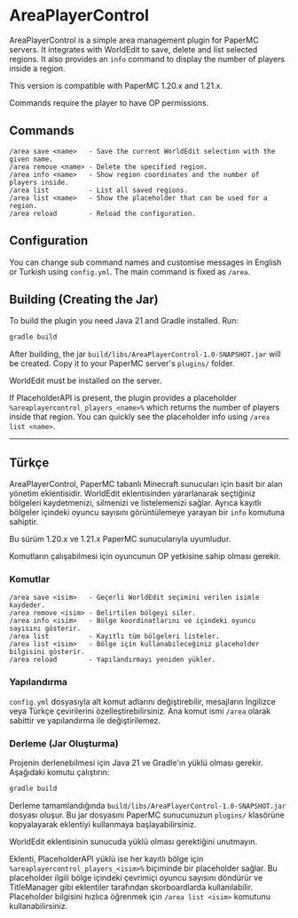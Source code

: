 # AreaPlayerControl

AreaPlayerControl is a simple area management plugin for PaperMC servers. It integrates with WorldEdit to save, delete and list selected regions. It also provides an `info` command to display the number of players inside a region.

This version is compatible with PaperMC 1.20.x and 1.21.x.

Commands require the player to have OP permissions.

## Commands

```
/area save <name>   - Save the current WorldEdit selection with the given name.
/area remove <name> - Delete the specified region.
/area info <name>   - Show region coordinates and the number of players inside.
/area list          - List all saved regions.
/area list <name>   - Show the placeholder that can be used for a region.
/area reload        - Reload the configuration.
```

## Configuration

You can change sub command names and customise messages in English or Turkish using `config.yml`. The main command is fixed as `/area`.

## Building (Creating the Jar)

To build the plugin you need Java 21 and Gradle installed. Run:

```bash
gradle build
```

After building, the jar `build/libs/AreaPlayerControl-1.0-SNAPSHOT.jar` will be created. Copy it to your PaperMC server's `plugins/` folder.

WorldEdit must be installed on the server.

If PlaceholderAPI is present, the plugin provides a placeholder `%areaplayercontrol_players_<name>%` which returns the number of players inside that region. You can quickly see the placeholder info using `/area list <name>`.

---

## Türkçe

AreaPlayerControl, PaperMC tabanlı Minecraft sunucuları için basit bir alan yönetim eklentisidir. WorldEdit eklentisinden yararlanarak seçtiğiniz bölgeleri kaydetmenizi, silmenizi ve listelemenizi sağlar. Ayrıca kayıtlı bölgeler içindeki oyuncu sayısını görüntülemeye yarayan bir `info` komutuna sahiptir.

Bu sürüm 1.20.x ve 1.21.x PaperMC sunucularıyla uyumludur.

Komutların çalışabilmesi için oyuncunun OP yetkisine sahip olması gerekir.

### Komutlar

```
/area save <isim>   - Geçerli WorldEdit seçimini verilen isimle kaydeder.
/area remove <isim> - Belirtilen bölgeyi siler.
/area info <isim>   - Bölge koordinatlarını ve içindeki oyuncu sayısını gösterir.
/area list          - Kayıtlı tüm bölgeleri listeler.
/area list <isim>   - Bölge için kullanabileceğiniz placeholder bilgisini gösterir.
/area reload        - Yapılandırmayı yeniden yükler.
```

### Yapılandırma

`config.yml` dosyasıyla alt komut adlarını değiştirebilir, mesajların İngilizce veya Türkçe çevirilerini özelleştirebilirsiniz. Ana komut ismi `/area` olarak sabittir ve yapılandırma ile değiştirilemez.

### Derleme (Jar Oluşturma)

Projenin derlenebilmesi için Java 21 ve Gradle'ın yüklü olması gerekir. Aşağıdaki komutu çalıştırın:

```bash
gradle build
```

Derleme tamamlandığında `build/libs/AreaPlayerControl-1.0-SNAPSHOT.jar` dosyası oluşur. Bu jar dosyasını PaperMC sunucunuzun `plugins/` klasörüne kopyalayarak eklentiyi kullanmaya başlayabilirsiniz.

WorldEdit eklentisinin sunucuda yüklü olması gerektiğini unutmayın.

Eklenti, PlaceholderAPI yüklü ise her kayıtlı bölge için `%areaplayercontrol_players_<isim>%` biçiminde bir placeholder sağlar. Bu placeholder ilgili bölge içindeki çevrimiçi oyuncu sayısını döndürür ve TitleManager gibi eklentiler tarafından skorboardlarda kullanılabilir. Placeholder bilgisini hızlıca öğrenmek için `/area list <isim>` komutunu kullanabilirsiniz.
